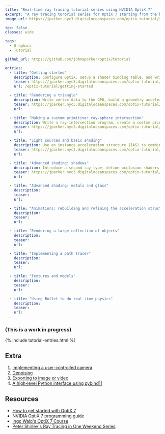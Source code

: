 ```yaml
---
title: "Real-time ray tracing tutorial series using NVIDIA OptiX 7"
excerpt: "A ray tracing turorial series for OptiX 7 starting from the basics and covering advanced topics from materials and real-time animation"
image_url: https://jparker.nyc3.digitaloceanspaces.com/optix-tutorial/teasers/optix_tutorial_triangle.png

toc: false
classes: wide

tags:
  - Graphics
  - Tutorial

github_url: https://github.com/johnaparker/optix7tutorial

entries:
  - title: "Getting started"
    description: Configure OptiX, setup a shader binding table, and write a ray-generation and ray-miss program to render a background gradient
    teaser: https://jparker.nyc3.digitaloceanspaces.com/optix-tutorial/teasers/optix_tutorial_getting_started.png
    url: /optix-tutorial/getting-started

  - title: "Rendering a triangle"
    description: Write vertex data to the GPU, build a geometry acceleration structure (GAS), and write a closest-hit program to render a single triangle
    teaser: https://jparker.nyc3.digitaloceanspaces.com/optix-tutorial/teasers/optix_tutorial_triangle.png
    url:

  - title: "Making a custom primitive: ray-sphere intersection"
    description: Write a ray-intersection program, create a custom primitive, and render a sphere using the intersection point and surface normal vector
    teaser: https://jparker.nyc3.digitaloceanspaces.com/optix-tutorial/teasers/optix_tutorial_sphere.png
    url:

  - title: "Light sources and basic shading"
    description: Use an instance acceleration structure (IAS) to combine triangle meshes and spheres to create a scene with ambient, diffuse and specular lighting
    teaser: https://jparker.nyc3.digitaloceanspaces.com/optix-tutorial/teasers/optix_tutorial_lights.png
    url:

  - title: "Advanced shading: shadows"
    description: Introduce a second ray type, define occlusion shaders, and move the light source to cast dynamic shadows
    teaser: https://jparker.nyc3.digitaloceanspaces.com/optix-tutorial/teasers/optix_tutorial_shadows.mp4
    url:

  - title: "Advanced shading: metals and glass"
    description: 
    teaser:
    url:

  - title: "Animations: rebuilding and refining the acceleration structure"
    description: 
    teaser: 
    url:

  - title: "Rendering a large collection of objects"
    description: 
    teaser: 
    url:

  - title: "Implementing a path tracer"
    description: 
    teaser: 
    url:

  - title: "Textures and models"
    description: 
    teaser: 
    url:

  - title: "Using Bullet to do real-time physics"
    description: 
    teaser: 
    url:
---
```


### **(This is a work in progress)**
{% include tutorial-entries.html %}

## Extra
1. [Implementing a user-controlled camera]()
1. [Denoising]()
1. [Exporting to image or video]()
1. [A high-level Python interface using pybind11]()

## Resources
* [How to get started with OptiX 7](https://developer.nvidia.com/blog/how-to-get-started-with-optix-7/)
* [NVIDIA OptiX 7 programming guide](https://raytracing-docs.nvidia.com/optix7/guide/index.html#preface#)
* [Ingo Wald's OptiX 7 Course](https://github.com/ingowald/optix7course)
* [Peter Shirley's Ray Tracing in One Weekend Series](https://raytracing.github.io)
